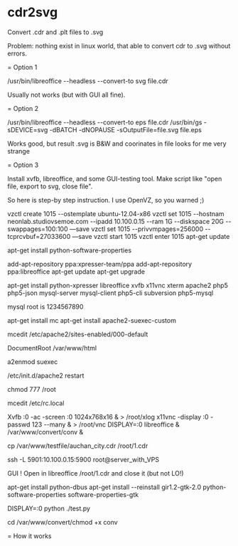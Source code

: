 cdr2svg
=======

Convert .cdr and .plt files to .svg

Problem: nothing exist in linux world, that able to convert cdr to .svg without errors.

= Option 1

/usr/bin/libreoffice --headless --convert-to svg file.cdr

Usually not works (but with GUI all fine).

= Option 2

/usr/bin/libreoffice --headless --convert-to eps file.cdr
/usr/bin/gs -sDEVICE=svg -dBATCH -dNOPAUSE -sOutputFile=file.svg file.eps

Works good, but result .svg is B&W and coorinates in file looks for me very strange

= Option 3

Install xvfb, libreoffice, and some GUI-testing tool. Make script like "open file, export to svg, close file".

So here is step-by step instruction. I use OpenVZ, so you warned ;)


vzctl create 1015 --ostemplate ubuntu-12.04-x86
vzctl set 1015 --hostnam neonlab.studiovsemoe.com --ipadd 10.100.0.15 --ram 1G --diskspace 20G --swappages=100:100 —save
vzctl set 1015 --privvmpages=256000 --tcprcvbuf=27033600 —save
vzctl start 1015
vzctl enter 1015
apt-get update

apt-get install python-software-properties

add-apt-repository ppa:xpresser-team/ppa
add-apt-repository ppa:libreoffice
apt-get update
apt-get upgrade

apt-get install python-xpresser libreoffice xvfb x11vnc xterm apache2 php5 php5-json mysql-server mysql-client php5-cli subversion php5-mysql

mysql root is 1234567890

apt-get install mc
apt-get install apache2-suexec-custom

mcedit /etc/apache2/sites-enabled/000-default

DocumentRoot /var/www/html

a2enmod suexec

/etc/init.d/apache2 restart

chmod 777 /root

mcedit /etc/rc.local

Xvfb :0 -ac -screen :0 1024x768x16 & > /root/xlog
x11vnc -display :0  -passwd 123 --many & > /root/vnc
DISPLAY=:0 libreoffice &
/var/www/convert/conv &

cp /var/www/testfile/auchan_city.cdr /root/1.cdr

ssh -L 5901:10.100.0.15:5900 root@server_with_VPS

GUI ! Open in libreoffice /root/1.cdr and close it (but not LO!)

apt-get install python-dbus
apt-get install --reinstall gir1.2-gtk-2.0 python-software-properties software-properties-gtk

DISPLAY=:0 python ./test.py

cd /var/www/convert/chmod +x conv

= How it works
